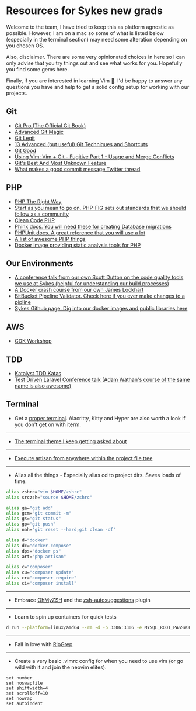 # Resources for Sykes new grads

Welcome to the team, I have tried to keep this as platform agnostic as possible. However, I am on a mac
so some of what is listed below (especially in the terminal section) may need some alteration depending on you chosen OS.

Also, disclaimer. There are some very opinionated choices in here so I can only advise that you try things out and see what works for you.
Hopefully you find some gems here.

Finally, if you are interested in learning Vim 🥷. I'd be happy to answer any questions you have and help to get a solid config setup for working with 
our projects.

## Git

- [Git Pro (The Official Git Book)](https://git-scm.com/book/en/v2)
- [Advanced Git Magic](https://www.youtube.com/watch?v=x5Ib33eUUvo)
- [Git Legit](https://www.youtube.com/watch?v=O7LAeqng-SI)
- [13 Advanced (but useful) Git Techniques and Shortcuts](https://www.youtube.com/watch?v=ecK3EnyGD8o)
- [Git Good](https://www.youtube.com/watch?v=Uk5TnFL7jh4)
- [Using Vim: Vim + Git - Fugitive Part 1 - Usage and Merge Conflicts](https://www.youtube.com/watch?v=PO6DxfGPQvw)
- [Git's Best And Most Unknown Feature](https://www.youtube.com/watch?v=2uEqYw-N8uE)
- [What makes a good commit message Twitter thread](https://twitter.com/kuizinas/status/1541496585275727875)

## PHP

- [PHP The Right Way](https://phptherightway.com/)
- [Start as you mean to go on. PHP-FIG sets out standards that we should follow as a community](https://www.php-fig.org/)
- [Clean Code PHP](https://github.com/jupeter/clean-code-php)
- [Phinx docs. You will need these for creating Database migrations](https://book.cakephp.org/phinx/0/en/index.html)
- [PHPUnit docs. A great reference that you will use a lot](https://phpunit.readthedocs.io/en/9.5/installation.html)
- [A list of awesome PHP things](https://github.com/ziadoz/awesome-php)
- [Docker image providing static analysis tools for PHP](https://github.com/jakzal/phpqa)

## Our Environments

- [A conference talk from our own Scott Dutton on the code quality tools we use at Sykes (helpful for understanding our build processes)](https://www.youtube.com/watch?v=MmoZz_j2Y1A&t=671s)
- [A Docker crash course from our own James Lockhart](https://www.youtube.com/watch?v=zIOqJhlk9VY&list=PL16WqdAj66SBSLZ2-TrZ5q_39UhtKyL9U)
- [BitBucket Pipeline Validator. Check here if you ever make changes to a pipline](https://bitbucket-pipelines.atlassian.io/validator)
- [Sykes Github page. Dig into our docker images and public libraries here](https://github.com/SykesCottages)

## AWS

- [CDK Workshop](https://cdkworkshop.com/)

## TDD

- [Katalyst TDD Katas](https://katalyst.codurance.com/browse)
- [Test Driven Laravel Conference talk (Adam Wathan's course of the same name is also awesome)](https://www.youtube.com/watch?v=MdApmmK71WM)

## Terminal

- Get a [proper terminal](https://iterm2.com/). Alacritty, Kitty and Hyper are also worth a look if you don't get on with iterm.
---
- [The terminal theme I keep getting asked about](https://github.com/herrbischoff/iterm2-gruvbox)
---
- [Execute artisan from anywhere within the project file tree](https://github.com/jessarcher/zsh-artisan)
---
- Alias all the things - Especially alias cd to project dirs. Saves loads of time.
```bash
alias zshrc="vim $HOME/zshrc"
alias srczsh="source $HOME/zshrc"

alias ga="git add"
alias gcm="git commit -m"
alias gs="git status"
alias gp="git push"
alias nah='git reset --hard;git clean -df'

alias d="docker"
alias dc="docker-compose"
alias dps="docker ps"
alias art="php artisan"

alias c="composer"
alias cu="composer update"
alias cr="composer require"
alias ci="composer install"
```
---
- Embrace [OhMyZSH](https://ohmyz.sh/) and the [zsh-autosuggestions](https://github.com/zsh-users/zsh-autosuggestions) plugin
---
- Learn to spin up containers for quick tests
```bash
d run --platform=linux/amd64 --rm -d -p 3306:3306 -e MYSQL_ROOT_PASSWORD=root mysql:5.7
```
---
- Fall in love with [RipGrep](https://github.com/BurntSushi/ripgrep)
---
- Create a very basic .vimrc config for when you need to use vim (or go wild with it and join the neovim elites).
```
set number
set noswapfile
set shiftwidth=4
set scrolloff=10
set nowrap
set autoindent
```
